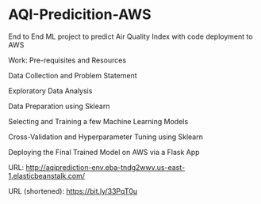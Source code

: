 # AQI-Predicition-AWS
End to End ML project to predict Air Quality Index with code deployment to AWS

Work:
Pre-requisites and Resources

Data Collection and Problem Statement

Exploratory Data Analysis 

Data Preparation using Sklearn

Selecting and Training a few Machine Learning Models

Cross-Validation and Hyperparameter Tuning using Sklearn

Deploying the Final Trained Model on AWS via a Flask App

URL: http://aqiprediction-env.eba-tndg2wwv.us-east-1.elasticbeanstalk.com/

URL (shortened): https://bit.ly/33PqT0u
